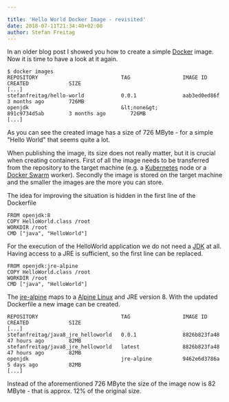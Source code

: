 ```yaml
---

title: 'Hello World Docker Image - revisited'
date: 2018-07-11T21:34:40+02:00
author: Stefan Freitag
---
```

In an older blog post I showed you how to create a simple
[Docker](https://www.docker.com/) image. Now it is time to have a look at
it again.

```plain
$ docker images
REPOSITORY                           TAG                 IMAGE ID            CREATED             SIZE
[...]
stefanfreitag/hello-world            0.0.1               aab3ed0ed86f        3 months ago        726MB
openjdk                              &lt;none&gt;              891c9734d5ab        3 months ago        726MB
[...]
```

As you can see the created image has a size of 726 MByte - for a simple
"Hello World" that seems quite a lot.

When publishing the image, its size does not really matter, but it is crucial
when creating containers. First of all the image needs to be transferred from
the repository to the target machine (e.g. a
[Kubernetes](https://kubernetes.io/) node or a [Docker
Swarm](https://docs.docker.com/engine/swarm/) worker). Secondly the image is
stored on the target machine and the smaller the images are the more you can
store.

The idea for improving the situation is hidden in the first line of the
Dockerfile

```plain
FROM openjdk:8
COPY HelloWorld.class /root
WORKDIR /root
CMD ["java", "HelloWorld"]
```

For the execution of the HelloWorld application we do not need a
[JDK](https://en.wikipedia.org/wiki/Java_Development_Kit) at all. Having access
to a JRE is sufficient, so the first line can be replaced.

```plain
FROM openjdk:jre-alpine
COPY HelloWorld.class /root
WORKDIR /root
CMD ["java", "HelloWorld"]
```

The
[jre-alpine](https://github.com/docker-library/openjdk/blob/dd54ae37bc44d19ecb5be702d36d664fed2c68e4/8/jre/alpine/Dockerfile)
maps to a [Alpine Linux](https://alpinelinux.org/) and JRE version 8. With the
updated Dockerfile a new image can be created.

```plain
REPOSITORY                           TAG                 IMAGE ID            CREATED             SIZE
[...]
stefanfreitag/java8_jre_helloworld   0.0.1               8826b823fa48        47 hours ago        82MB
stefanfreitag/java8_jre_helloworld   latest              8826b823fa48        47 hours ago        82MB
openjdk                              jre-alpine          9462e6d3786a        5 days ago          82MB
[...]
```

Instead of the aforementioned 726 MByte the size of the image now is 82
MByte - that is approx. 12% of the original size.
